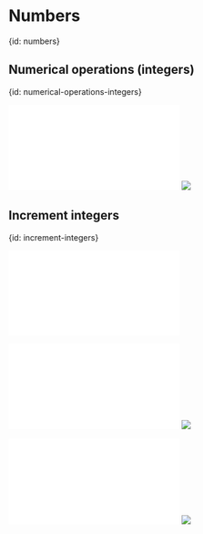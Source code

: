 # Numbers
{id: numbers}


## Numerical operations (integers)
{id: numerical-operations-integers}

![](examples/intro/calc.rs)
![](examples/intro/calc.out)

## Increment integers
{id: increment-integers}

![](examples/intro/increment.rs)



![](examples/intro/small_integers_unfit_in_i8.rs)
![](examples/intro/small_integers_unfit_in_i8.out)

![](examples/intro/increment_small_integers.rs)
![](examples/intro/increment_small_integers.out)



